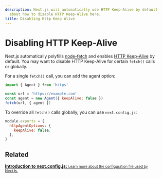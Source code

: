 ```yaml
---
description: Next.js will automatically use HTTP Keep-Alive by default. Learn more
  about how to disable HTTP Keep-Alive here.
title: Disabling Http Keep Alive
---
```


# Disabling HTTP Keep-Alive

Next.js automatically polyfills [node-fetch](/docs/basic-features/supported-browsers-features#polyfills) and enables [HTTP Keep-Alive](https://developer.mozilla.org/en-US/docs/Web/HTTP/Headers/Keep-Alive) by default. You may want to disable HTTP Keep-Alive for certain `fetch()` calls or globally.

For a single `fetch()` call, you can add the agent option:

```js
import { Agent } from 'https'

const url = 'https://example.com'
const agent = new Agent({ keepAlive: false })
fetch(url, { agent })
```

To override all `fetch()` calls globally, you can use `next.config.js`:

```js
module.exports = {
  httpAgentOptions: {
    keepAlive: false,
  },
}
```

## Related

<div class="card">
  <a href="/docs/api-reference/next.config.js/introduction.md">
    <b>Introduction to next.config.js:</b>
    <small>Learn more about the configuration file used by Next.js.</small>
  </a>
</div>